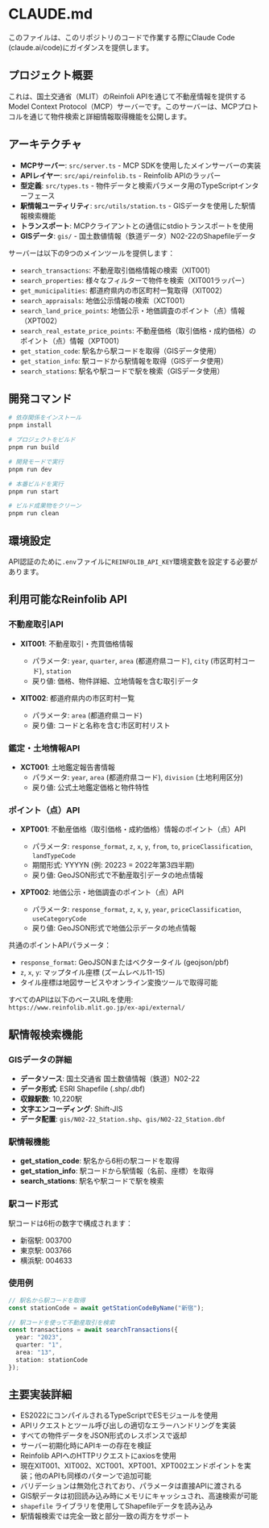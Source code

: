 # CLAUDE.md

このファイルは、このリポジトリのコードで作業する際にClaude Code (claude.ai/code)にガイダンスを提供します。

## プロジェクト概要

これは、国土交通省（MLIT）のReinfoli APIを通じて不動産情報を提供するModel Context Protocol（MCP）サーバーです。このサーバーは、MCPプロトコルを通じて物件検索と詳細情報取得機能を公開します。

## アーキテクチャ

- **MCPサーバー**: `src/server.ts` - MCP SDKを使用したメインサーバーの実装
- **APIレイヤー**: `src/api/reinfolib.ts` - Reinfolib APIのラッパー
- **型定義**: `src/types.ts` - 物件データと検索パラメータ用のTypeScriptインターフェース
- **駅情報ユーティリティ**: `src/utils/station.ts` - GISデータを使用した駅情報検索機能
- **トランスポート**: MCPクライアントとの通信にstdioトランスポートを使用
- **GISデータ**: `gis/` - 国土数値情報（鉄道データ）N02-22のShapefileデータ

サーバーは以下の9つのメインツールを提供します：
- `search_transactions`: 不動産取引価格情報の検索（XIT001）
- `search_properties`: 様々なフィルターで物件を検索（XIT001ラッパー）
- `get_municipalities`: 都道府県内の市区町村一覧取得（XIT002）
- `search_appraisals`: 地価公示情報の検索（XCT001）
- `search_land_price_points`: 地価公示・地価調査のポイント（点）情報（XPT002）
- `search_real_estate_price_points`: 不動産価格（取引価格・成約価格）のポイント（点）情報（XPT001）
- `get_station_code`: 駅名から駅コードを取得（GISデータ使用）
- `get_station_info`: 駅コードから駅情報を取得（GISデータ使用）
- `search_stations`: 駅名や駅コードで駅を検索（GISデータ使用）

## 開発コマンド

```bash
# 依存関係をインストール
pnpm install

# プロジェクトをビルド
pnpm run build

# 開発モードで実行
pnpm run dev

# 本番ビルドを実行
pnpm run start

# ビルド成果物をクリーン
pnpm run clean
```

## 環境設定

API認証のために`.env`ファイルに`REINFOLIB_API_KEY`環境変数を設定する必要があります。

## 利用可能なReinfolib API

### 不動産取引API
- **XIT001**: 不動産取引・売買価格情報
  - パラメータ: `year`, `quarter`, `area` (都道府県コード), `city` (市区町村コード), `station`
  - 戻り値: 価格、物件詳細、立地情報を含む取引データ

- **XIT002**: 都道府県内の市区町村一覧
  - パラメータ: `area` (都道府県コード)
  - 戻り値: コードと名称を含む市区町村リスト

### 鑑定・土地情報API
- **XCT001**: 土地鑑定報告書情報
  - パラメータ: `year`, `area` (都道府県コード), `division` (土地利用区分)
  - 戻り値: 公式土地鑑定価格と物件特性

### ポイント（点）API
- **XPT001**: 不動産価格（取引価格・成約価格）情報のポイント（点）API
  - パラメータ: `response_format`, `z`, `x`, `y`, `from`, `to`, `priceClassification`, `landTypeCode`
  - 期間形式: YYYYN (例: 20223 = 2022年第3四半期)
  - 戻り値: GeoJSON形式で不動産取引データの地点情報

- **XPT002**: 地価公示・地価調査のポイント（点）API
  - パラメータ: `response_format`, `z`, `x`, `y`, `year`, `priceClassification`, `useCategoryCode`
  - 戻り値: GeoJSON形式で地価公示データの地点情報

共通のポイントAPIパラメータ：
- `response_format`: GeoJSONまたはベクタータイル (geojson/pbf)
- `z`, `x`, `y`: マップタイル座標 (ズームレベル11-15)
- タイル座標は地図サービスやオンライン変換ツールで取得可能

すべてのAPIは以下のベースURLを使用: `https://www.reinfolib.mlit.go.jp/ex-api/external/`

## 駅情報検索機能

### GISデータの詳細
- **データソース**: 国土交通省 国土数値情報（鉄道）N02-22
- **データ形式**: ESRI Shapefile (.shp/.dbf)
- **収録駅数**: 10,220駅
- **文字エンコーディング**: Shift-JIS
- **データ配置**: `gis/N02-22_Station.shp`、`gis/N02-22_Station.dbf`

### 駅情報機能
- **get_station_code**: 駅名から6桁の駅コードを取得
- **get_station_info**: 駅コードから駅情報（名前、座標）を取得
- **search_stations**: 駅名や駅コードで駅を検索

### 駅コード形式
駅コードは6桁の数字で構成されます：
- 新宿駅: 003700
- 東京駅: 003766
- 横浜駅: 004633

### 使用例
```typescript
// 駅名から駅コードを取得
const stationCode = await getStationCodeByName("新宿");

// 駅コードを使って不動産取引を検索
const transactions = await searchTransactions({
  year: "2023",
  quarter: "1",
  area: "13",
  station: stationCode
});
```

## 主要実装詳細

- ES2022にコンパイルされるTypeScriptでESモジュールを使用
- APIリクエストとツール呼び出しの適切なエラーハンドリングを実装
- すべての物件データをJSON形式のレスポンスで返却
- サーバー初期化時にAPIキーの存在を検証
- Reinfolib APIへのHTTPリクエストにaxiosを使用
- 現在XIT001、XIT002、XCT001、XPT001、XPT002エンドポイントを実装；他のAPIも同様のパターンで追加可能
- バリデーションは無効化されており、パラメータは直接APIに渡される
- GIS駅データは初回読み込み時にメモリにキャッシュされ、高速検索が可能
- `shapefile` ライブラリを使用してShapefileデータを読み込み
- 駅情報検索では完全一致と部分一致の両方をサポート